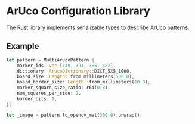 # ArUco Configuration Library

The Rust library implements serializable types to describe ArUco
patterns.

## Example

```rust
let pattern = MultiArucoPattern {
    marker_ids: vec![149, 391, 385, 482],
    dictionary: ArucoDictionary::DICT_5X5_1000,
    board_size: Length::from_millimeters(500.0),
    board_border_size: Length::from_millimeters(10.0),
    marker_square_size_ratio: r64(0.8),
    num_squares_per_side: 2,
    border_bits: 1,
};

let _image = pattern.to_opencv_mat(300.0).unwrap();
```
